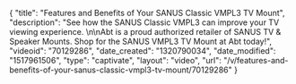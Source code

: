 {
    "title": "Features and Benefits of Your SANUS Classic VMPL3 TV Mount",
    "description": "See how the SANUS Classic VMPL3 can improve your TV viewing experience. \n\nAbt is a proud authorized retailer of SANUS TV & Speaker Mounts. Shop for the SANUS VMPL3 TV Mount at Abt today!",
    "videoid": "70129286",
    "date_created": "1320790034",
    "date_modified": "1517961506",
    "type": "captivate",
    "layout": "video",
    "url": "\/v\/features-and-benefits-of-your-sanus-classic-vmpl3-tv-mount\/70129286"
}